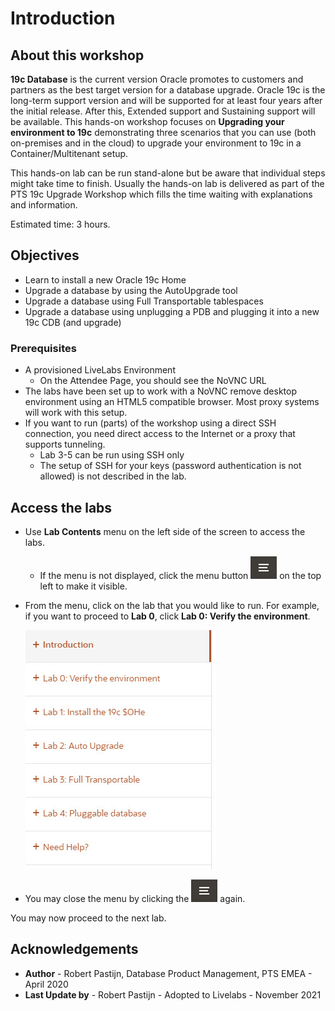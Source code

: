 # Introduction #

## About this workshop ##

**19c Database** is the current version Oracle promotes to customers and partners as the best target version for a database upgrade. Oracle 19c is the long-term support version and will be supported for at least four years after the initial release. After this, Extended support and Sustaining support will be available. This hands-on workshop focuses on **Upgrading your environment to 19c** demonstrating three scenarios that you can use (both on-premises and in the cloud) to upgrade your environment to 19c in a Container/Multitenant setup.

This hands-on lab can be run stand-alone but be aware that individual steps might take time to finish. Usually the hands-on lab is delivered as part of the PTS 19c Upgrade Workshop which fills the time waiting with explanations and information.

Estimated time: 3 hours.

## Objectives ##

- Learn to install a new Oracle 19c Home
- Upgrade a database by using the AutoUpgrade tool
- Upgrade a database using Full Transportable tablespaces
- Upgrade a database using unplugging a PDB and plugging it into a new 19c CDB (and upgrade)

### Prerequisites ###

- A provisioned LiveLabs Environment
    - On the Attendee Page, you should see the NoVNC URL
- The labs have been set up to work with a NoVNC remove desktop environment using an HTML5 compatible browser. Most proxy systems will work with this setup.
- If you want to run (parts) of the workshop using a direct SSH connection, you need direct access to the Internet or a proxy that supports tunneling.
    - Lab 3-5 can be run using SSH only
    - The setup of SSH for your keys (password authentication is not allowed) is not described in the lab.

## Access the labs

- Use **Lab Contents** menu on the left side of the screen to access the labs.
    - If the menu is not displayed, click the menu button ![](./images/menu-button.png) on the top left to make it visible.

- From the menu, click on the lab that you would like to run. For example, if you want to proceed to **Lab 0**, click **Lab 0: Verify the environment**.

     ![](./images/menu.jpg "")

- You may close the menu by clicking the  ![](./images/menu-button.png "") again.

You may now proceed to the next lab.

## Acknowledgements ##

- **Author** - Robert Pastijn, Database Product Management, PTS EMEA - April 2020
- **Last Update by** - Robert Pastijn - Adopted to Livelabs - November 2021
